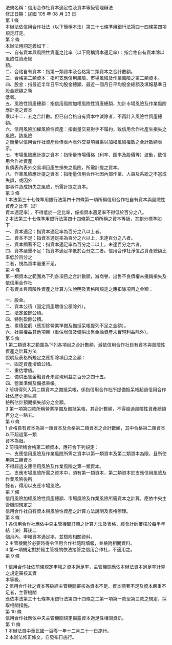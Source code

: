 法規名稱：信用合作社資本適足性及資本等級管理辦法  
修正日期：民國 105 年 08 月 23 日  
第 1 條  
本辦法依信用合作社法（以下簡稱本法）第三十七條準用銀行法第四十四條第四項規定訂定。  
第 2 條  
本辦法用詞定義如下：  
一、自有資本與風險性資產之比率（以下簡稱資本適足率）：指合格自有資本除以風險性資產總  
額。  
二、合格自有資本：指第一類資本及合格第二類資本之合計數額。  
三、合格第二類資本：指可支應信用風險、市場風險及作業風險之第二類資本。  
四、股金：指最近半年日平均股金總額、最近一個月日平均股金總額及填報基準日股金總額之孰  
低者。  
五、風險性資產總額：指信用風險加權風險性資產總額，加計市場風險及作業風險應計提之資本  
乘以十二．五之合計數。但已自合格自有資本中減除者，不再計入風險性資產總額。  
六、信用風險加權風險性資產：指衡量交易對手不履約，致信用合作社產生損失之風險。該風險  
之衡量以信用合作社資產負債表內表外交易項目乘以加權風險權數之合計數額表示。  
七、市場風險應計提之資本：指衡量市場價格（利率、匯率及股價等）波動，致信用合作社資產  
負債表內表外交易項目產生損失之風險，所需計提之資本。  
八、作業風險應計提之資本：指衡量信用合作社因內部作業、人員及系統之不當或失誤，或因外  
部事件造成損失之風險，所需計提之資本。  
第 3 條  
1 本法第三十七條準用銀行法第四十四條第一項所稱信用合作社自有資本與風險性資產之比率（即  
資本適足率），不得低於一定比率，係指資本適足率不得低於百分之八。  
2 本法第三十七條準用銀行法第四十四條第二項所稱之資本等級，其劃分標準如下：  
一、資本適足：指資本適足率為百分之八以上者。  
二、資本不足：指資本適足率為百分之六以上，未達百分之八者。  
三、資本顯著不足：指資本適足率為百分之二以上，未達百分之六者。  
四、資本嚴重不足：指資本適足率低於百分之二者。信用合作社淨值占資產總額比率低於百分之  
二者，視為資本嚴重不足。  
第 4 條  
第一類資本之範圍為下列各項目之合計數額，減商譽、出售不良債權未攤銷損失及依信用合作社  
自有資本與風險性資產之計算方法說明及表格所規定之應扣除項目之金額：  


一、股金。  
二、資本公積（固定資產增值公積除外）。  
三、法定盈餘公積。  
四、特別盈餘公積。  
五、累積盈虧（應扣除營業準備及備抵呆帳提列不足之金額）。  
六、社員權益其他項目（重估增值及備供出售金融資產未實現利益除外）。  
第 5 條  
1 第二類資本之範圍為下列各項目之合計數額，減依信用合作社自有資本與風險性資產之計算方法  
說明及表格所規定之應扣除項目之金額：  
一、固定資產增值公積。  
二、重估增值。  
三、備供出售金融資產未實現利益之百分之四十五。  
四、營業準備及備抵呆帳。  
2 前項得列入第二類資本之備抵呆帳，係指信用合作社所提備抵呆帳超過信用合作社依歷史損失經  
驗所估計預期損失部分之金額。  
3 第一項第四款所稱營業準備及備抵呆帳，其合計數額，不得超過風險性資產總額百分之一點五。  
第 6 條  
1 合格自有資本為第一類資本及合格第二類資本之合計數額，其中合格第二類資本以不超過第一類  
資本為限。  
2 前項所稱合格第二類資本，應符合下列規定：  
一、支應信用風險及作業風險所需之資本以第一類資本及第二類資本為限，且所使用第二類資本  
不得超過支應信用風險及作業風險之第一類資本。  
二、支應市場風險所需之資本中，須有第一類資本，第二類資本於支應信用風險及作業風險後所  
餘者，得用以支應市場風險。  
第 7 條  
信用風險加權風險性資產總額、市場風險及作業風險所需資本之計算，應依中央主管機關規定之  
信用合作社自有資本與風險性資產之計算方法說明及表格辦理。  
第 8 條  
1 各信用合作社應依中央主管機關訂頒之計算方法及表格，經會計師覆核於每半年結（決）算後二  
個月內，申報資本適足率，並檢附相關資料。  
2 主管機關於必要時得令信用合作社隨時填報，並檢附相關資料。  
3 第一項規定對於經主管機關依法接管之信用合作社，不適用之。  
第 9 條  


1 信用合作社依前條規定申報之資本適足率，主管機關應依本辦法資本適足率計算之規定審核其資  
本等級。  
2 信用合作社之資本等級經主管機關審核為資本不足、資本顯著不足及資本嚴重不足者，主管機關  
應依本法第三十七條準用銀行法第四十四條之二第一項第一款至第三款之規定，採取相關措施。  
第 10 條  
信用合作社應依中央主管機關規定揭露資本適足性相關資訊。  
第 11 條  
1 本辦法自中華民國一百零一年十二月三十一日施行。  
2 本辦法修正條文，自發布日施行。  


